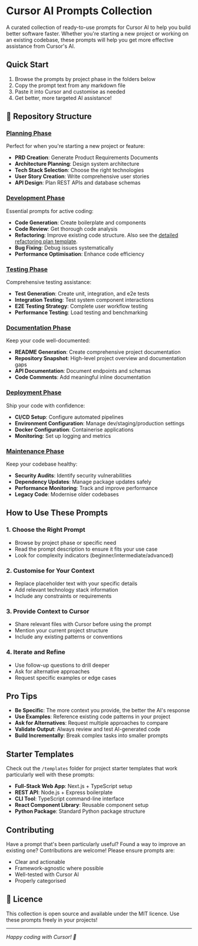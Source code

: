 # Cursor AI Prompts Collection

A curated collection of ready-to-use prompts for Cursor AI to help you build better software faster. Whether you're starting a new project or working on an existing codebase, these prompts will help you get more effective assistance from Cursor's AI.

##  Quick Start

1. Browse the prompts by project phase in the folders below
2. Copy the prompt text from any markdown file
3. Paste it into Cursor and customise as needed
4. Get better, more targeted AI assistance!

## 📁 Repository Structure

###  [Planning Phase](./planning/)
Perfect for when you're starting a new project or feature:
- **PRD Creation**: Generate Product Requirements Documents
- **Architecture Planning**: Design system architecture
- **Tech Stack Selection**: Choose the right technologies
- **User Story Creation**: Write comprehensive user stories
- **API Design**: Plan REST APIs and database schemas

###  [Development Phase](./development/)
Essential prompts for active coding:
- **Code Generation**: Create boilerplate and components
- **Code Review**: Get thorough code analysis
- **Refactoring**: Improve existing code structure. Also see the [detailed refactoring plan template](./refactor-existing-feature.md).
- **Bug Fixing**: Debug issues systematically
- **Performance Optimisation**: Enhance code efficiency

###  [Testing Phase](./testing/)
Comprehensive testing assistance:
- **Test Generation**: Create unit, integration, and e2e tests
- **Integration Testing**: Test system component interactions
- **E2E Testing Strategy**: Complete user workflow testing
- **Performance Testing**: Load testing and benchmarking

###  [Documentation Phase](./documentation/)
Keep your code well-documented:
- **README Generation**: Create comprehensive project documentation
- **Repository Snapshot**: High-level project overview and documentation gaps
- **API Documentation**: Document endpoints and schemas
- **Code Comments**: Add meaningful inline documentation

###  [Deployment Phase](./deployment/)
Ship your code with confidence:
- **CI/CD Setup**: Configure automated pipelines
- **Environment Configuration**: Manage dev/staging/production settings
- **Docker Configuration**: Containerise applications
- **Monitoring**: Set up logging and metrics

###  [Maintenance Phase](./maintenance/)
Keep your codebase healthy:
- **Security Audits**: Identify security vulnerabilities
- **Dependency Updates**: Manage package updates safely
- **Performance Monitoring**: Track and improve performance
- **Legacy Code**: Modernise older codebases

##  How to Use These Prompts

### 1. **Choose the Right Prompt**
- Browse by project phase or specific need
- Read the prompt description to ensure it fits your use case
- Look for complexity indicators (beginner/intermediate/advanced)

### 2. **Customise for Your Context**
- Replace placeholder text with your specific details
- Add relevant technology stack information
- Include any constraints or requirements

### 3. **Provide Context to Cursor**
- Share relevant files with Cursor before using the prompt
- Mention your current project structure
- Include any existing patterns or conventions

### 4. **Iterate and Refine**
- Use follow-up questions to drill deeper
- Ask for alternative approaches
- Request specific examples or edge cases

##  Pro Tips

- **Be Specific**: The more context you provide, the better the AI's response
- **Use Examples**: Reference existing code patterns in your project
- **Ask for Alternatives**: Request multiple approaches to compare
- **Validate Output**: Always review and test AI-generated code
- **Build Incrementally**: Break complex tasks into smaller prompts

##  Starter Templates

Check out the `/templates` folder for project starter templates that work particularly well with these prompts:

- **Full-Stack Web App**: Next.js + TypeScript setup
- **REST API**: Node.js + Express boilerplate
- **CLI Tool**: TypeScript command-line interface
- **React Component Library**: Reusable component setup
- **Python Package**: Standard Python package structure

## Contributing

Have a prompt that's been particularly useful? Found a way to improve an existing one? Contributions are welcome! Please ensure prompts are:

- Clear and actionable
- Framework-agnostic where possible
- Well-tested with Cursor AI
- Properly categorised

## 📝 Licence

This collection is open source and available under the MIT licence. Use these prompts freely in your projects!

---

*Happy coding with Cursor! 🎯* 